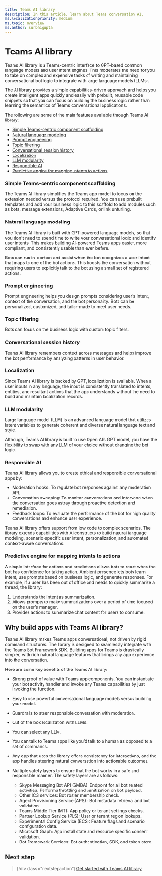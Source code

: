 ```yaml
---
title: Teams AI library
description: In this article, learn about Teams conversation AI.
ms.localizationpriority: medium
ms.topic: overview
ms.author: surbhigupta
---
```


# Teams AI library

Teams AI library is a Teams-centric interface to GPT-based common language models and user intent engines. This moderates the need for you to take on complex and expensive tasks of writing and maintaining conversational bot logic to integrate with large language models (LLMs).

The AI library provides a simple capabilities-driven approach and helps you create intelligent apps quickly and easily with prebuilt, reusable code snippets so that you can focus on building the business logic rather than learning the semantics of Teams conversational applications.

The following are some of the main features available through Teams AI library:

* [Simple Teams-centric component scaffolding](#simple-teams-centric-component-scaffolding)
* [Natural language modeling](#natural-language-modeling)
* [Prompt engineering](#prompt-engineering)
* [Topic filtering](#topic-filtering)
* [Conversational session history](#conversational-session-history)
* [Localization](#localization)
* [LLM modularity](#llm-modularity)
* [Responsible AI](#responsible-ai)
* [Predictive engine for mapping intents to actions](#predictive-engine-for-mapping-intents-to-actions)

### Simple Teams-centric component scaffolding

The Teams AI library simplifies the Teams app model to focus on the extension needed versus the protocol required. You can use prebuilt templates and add your business logic to this scaffold to add modules such as bots, message extensions, Adaptive Cards, or link unfurling.

### Natural language modeling

The Teams AI library is built with GPT-powered language models, so that you don't need to spend time to write your conversational logic and identify user intents. This makes building AI-powered Teams apps easier, more compliant, and consistently usable than ever before.

Bots can run in-context and assist when the bot recognizes a user intent that maps to one of the bot actions. This boosts the conversation without requiring users to explicitly talk to the bot using a small set of registered actions.

### Prompt engineering

Prompt engineering helps you design prompts considering user's intent, context of the conversation, and the bot personality. Bots can be personalized, customized, and tailor-made to meet user needs.

### Topic filtering

Bots can focus on the business logic with custom topic filters.

### Conversational session history

Teams AI library remembers context across messages and helps improve the bot performance by analyzing patterns in user behavior.

### Localization

Since Teams AI library is backed by GPT, localization is available. When a user inputs in any language, the input is consistently translated to intents, entities, and resultant actions that the app understands without the need to build and maintain localization records.

### LLM modularity

Large language model (LLM) is an advanced language model that utilizes latent variables to generate coherent and diverse natural language text and style.

Although, Teams AI library is built to use Open AI’s GPT model, you have the flexibility to swap with any LLM of your choice without changing the bot logic.

### Responsible AI

Teams AI library allows you to create ethical and responsible conversational apps by:

* Moderation hooks: To regulate bot responses against any moderation API.
* Conversation sweeping: To monitor conversations and intervene when the conversation goes astray through proactive detection and remediation.
* Feedback loops: To evaluate the performance of the bot for high quality conversations and enhance user experience.

Teams AI library offers support from low code to complex scenarios. The library extends capabilities with AI constructs to build natural language modeling, scenario-specific user intent, personalization, and automated context-aware conversations.

### Predictive engine for mapping intents to actions  

A simple interface for actions and predictions allows bots to react when the bot has confidence for taking action. Ambient presence lets bots learn intent, use prompts based on business logic, and generate responses. For example, if a user has been out of office and needs to quickly summarize a thread, the library:

1. Understands the intent as summarization.
1. Allows prompts to make summarizations over a period of time focused on the user’s manager.
1. Provides actions to summarize chat content for users to consume.

## Why build apps with Teams AI library?

Teams AI library makes Teams apps conversational, not driven by rigid command structures. The library is designed to seamlessly integrate with the Teams Bot Framework SDK. Building apps for Teams is drastically simpler, with rich natural language features that brings any app experience into the conversation.

Here are some key benefits of the Teams AI library:

* ​Strong proof of value with Teams app components​. You can instantiate your bot activity handler and invoke any Teams capabilities by just invoking the function.

* ​Easy to use powerful conversational language models versus building your model​.

* ​Guardrails to steer responsible conversation with moderation​.

* ​Out of the box localization with LLMs.

* You can select any LLM.

* ​You can talk to Teams apps like you’d talk to a human as opposed to a set of commands​.

* ​Any app that uses the library offers consistency for interactions, and the app handles steering natural conversation into actionable outcomes.

* Multiple safety layers to ensure that the bot works in a safe and responsible manner. The safety layers are as follows:

  * Skype Messaging Bot API (SMBA): Endpoint for all bot related activities. Performs throttling and sanitization on bot payload.
  * Other IC3 services: Bot roster membership check.
  * Agent Provisioning Service (APS) : Bot metadata retrieval and bot validation.
  * Teams Middle Tier (MT): App policy or tenant settings checks.
  * Partner Lookup Service (PLS): User or tenant region lookups.
  * Experimental Config Service (ECS): Feature flags and scenario configuration data.
  * Microsoft Graph: App install state and resource specific consent validation.
  * Bot Framework Services: Bot authentication, SDK, and token store.

<!-- ## Bots Architecture overview

The bot framework using Teams AI library requires the following:

* Support to OAuth S2S
* Adherence to Activity schema for reading and writing JSON documents
* Invoking Rest APIs to determine additional context required to handle a user's message, such as Azure Active Directory (Azure AD) ID and UPN of the user the bot is interacting with. -->

## Next step

> [!div class="nextstepaction"]
> [Get started with Teams AI library](how-conversation-ai-get-started.md)
